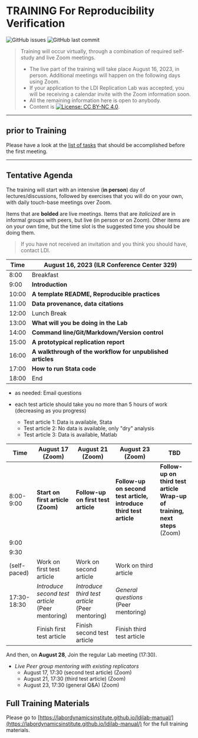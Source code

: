 TRAINING For Reproducibility Verification
=========================================


![GitHub issues](https://img.shields.io/github/issues-raw/labordynamicsinstitute/replicability-training.svg?style=flat) ![GitHub last commit](https://img.shields.io/github/last-commit/labordynamicsinstitute/replicability-training.svg?style=flat)

> Training will occur virtually, through a combination of required self-study and live Zoom meetings. 
> - The live part of the training will take place August 16, 2023, in person. Additional meetings will happen on the following days using Zoom.
> - If your application to the LDI Replication Lab was accepted,  you will be receiving a calendar invite with the Zoom information soon. 
> - All the remaining information here is open to anybody. 
> - Content is [![License: CC BY-NC 4.0](https://licensebuttons.net/l/by-nc/4.0/80x15.png)](https://creativecommons.org/licenses/by-nc/4.0/).

---

prior to Training
------

Please have a look at the [list of tasks](https://labordynamicsinstitute.github.io/ldilab-manual/02-02-pre-training-tasks.html) that should be accomplished before the first meeting. 

---

Tentative Agenda
----------------

The training will start with an intensive (**in person**) day of lectures/discussions, followed by exercises that you will do on your own, with daily touch-base meetings over Zoom.

Items that are **bolded** are live meetings. Items that are *italicized* are in informal groups with peers, but live (in person or on Zoom). Other items are on your own time, but the time slot is the suggested time you should be doing them. 

> If you have not received an invitation and you think you should have, contact LDI.

| Time  |  August 16, 2023     (ILR Conference Center 329)                           |
|-------|-----------------------------------------------------------|
|  8:00 | Breakfast  |
|  9:00 |  **Introduction**      |
| 10:00 |  **A template README, Reproducible practices**                     |
| 11:00 | **Data provenance, data citations**  |
| 12:00 |  Lunch Break                                               |
| 13:00 |  **What will you be doing in the Lab**                    |
| 14:00 |  **Command line/Git/Markdown/Version control**                    |
| 15:00 |  **A prototypical replication report**                        |
| 16:00 | **A walkthrough of the workflow for unpublished articles**|
| 17:00 | **How to run Stata code** |
| 18:00 | End                           |



- as needed: Email questions

- each test article should take you no more than 5 hours of work (decreasing as you progress)
  - Test article 1: Data is available, Stata
  - Test article 2: No data is available, only "dry" analysis
  - Test article 3: Data is available, Matlab


| Time     | August 17 (Zoom)                 |  August 21 (Zoom)                    | August 23 (Zoom)                            | TBD |
|----------|-----------------------------------|---------------------------------------|----------------------------------------|----------------------------------------|
| 8:00-9:00     | **Start on first article (Zoom)** | **Follow-up on first test article**   |  **Follow-up on second test article, introduce  third test article**  | **Follow-up on third test article**<br>**Wrap-up of training, next steps** (Zoom) | 
| 9:00     |                                   |  ||
| 9:30     |                                   |      |
| (self-paced)| Work on first test article     | Work on second article                | Work on third article
| 17:30- 18:30    | *Introduce second test article* <br>(Peer mentoring) | *Introduce third test article*<br/> (Peer mentoring) |  *General questions*<br/> (Peer mentoring)  |  |
|          | Finish first test article           |  Finish second test article         |  Finish third test article    ||                                   

And then, on **August 28**, Join the regular Lab meeting (17:30).

- *Live Peer group mentoring with existing replicators*
  - August 17, 17:30 (second test article) (Zoom)
  - August 21, 17:30 (third test article) (Zoom)
  - August 23, 17:30 (general Q&A) (Zoom)

Full Training Materials
----------------------

Please go to [https://labordynamicsinstitute.github.io/ldilab-manual/](https://labordynamicsinstitute.github.io/ldilab-manual/) for the full training materials.

